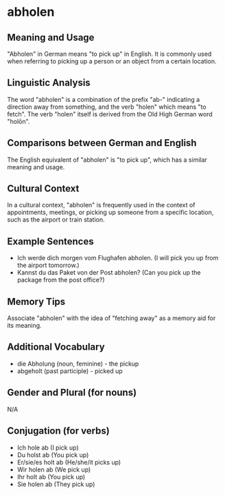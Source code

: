 # abholen
## Meaning and Usage
"Abholen" in German means "to pick up" in English. It is commonly used when referring to picking up a person or an object from a certain location.

## Linguistic Analysis
The word "abholen" is a combination of the prefix "ab-" indicating a direction away from something, and the verb "holen" which means "to fetch". The verb "holen" itself is derived from the Old High German word "holōn".

## Comparisons between German and English
The English equivalent of "abholen" is "to pick up", which has a similar meaning and usage.

## Cultural Context
In a cultural context, "abholen" is frequently used in the context of appointments, meetings, or picking up someone from a specific location, such as the airport or train station.

## Example Sentences
- Ich werde dich morgen vom Flughafen abholen. (I will pick you up from the airport tomorrow.)
- Kannst du das Paket von der Post abholen? (Can you pick up the package from the post office?)

## Memory Tips
Associate "abholen" with the idea of "fetching away" as a memory aid for its meaning.

## Additional Vocabulary
- die Abholung (noun, feminine) - the pickup
- abgeholt (past participle) - picked up

## Gender and Plural (for nouns)
N/A

## Conjugation (for verbs)
- Ich hole ab (I pick up)
- Du holst ab (You pick up)
- Er/sie/es holt ab (He/she/it picks up)
- Wir holen ab (We pick up)
- Ihr holt ab (You pick up)
- Sie holen ab (They pick up)
